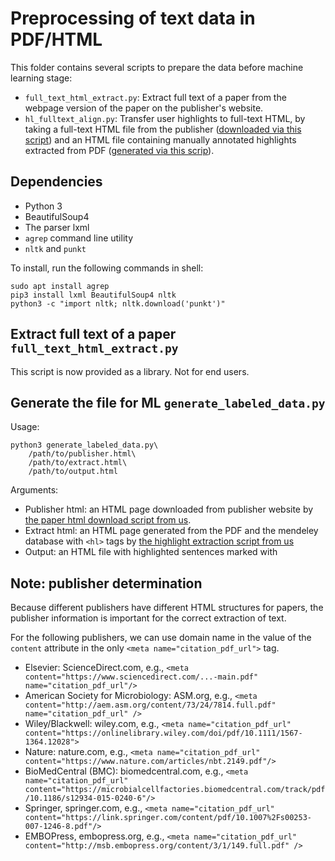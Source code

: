 # Preprocessing of text data in PDF/HTML

This folder contains several scripts to prepare the data before machine learning stage:
* `full_text_html_extract.py`: Extract full text of a paper from the webpage version of the paper on the publisher's website.  
* `hl_fulltext_align.py`: Transfer user highlights to full-text HTML, by taking a full-text HTML file from the publisher ([downloaded via this script](../mendeley_old_code_base/paper_html_download)) and an HTML file containing manually annotated highlights extracted from PDF ([generated via this scrip](../mendeley_old_code_base/highlight_extract)). 

## Dependencies
* Python 3
* BeautifulSoup4
* The parser lxml
* `agrep` command line utility
* `nltk` and `punkt`

To install, run the following commands in shell:

```shell
sudo apt install agrep
pip3 install lxml BeautifulSoup4 nltk  
python3 -c "import nltk; nltk.download('punkt')"
```
## Extract full text of a paper `full_text_html_extract.py`
This script is now provided as a library. Not for end users. 

## Generate the file for ML `generate_labeled_data.py`

Usage:

```shell
python3 generate_labeled_data.py\
    /path/to/publisher.html\
    /path/to/extract.html\
    /path/to/output.html
```

Arguments: 
- Publisher html: an HTML page downloaded from publisher website by [the paper html download script from us](../mendeley_old_code_base/paper_html_download).
- Extract html: an HTML page generated from the PDF and the mendeley database with `<hl>` tags by [the highlight extraction script from us](../mendeley_old_code_base/highlight_extract)
- Output: an HTML file with highlighted sentences marked with <hl></hl>


## Note: publisher determination
Because different publishers have different HTML structures for papers, the publisher information is important for the correct extraction of text. 

For the following publishers, we can use domain name in the value of the `content` attribute in the only `<meta name="citation_pdf_url">` tag. 
* Elsevier: ScienceDirect.com, e.g., `<meta content="https://www.sciencedirect.com/...-main.pdf" name="citation_pdf_url"/>`
* American Society for Microbiology:  ASM.org, e.g., `<meta content="http://aem.asm.org/content/73/24/7814.full.pdf"  name="citation_pdf_url" />`
* Wiley/Blackwell: wiley.com, e.g., `<meta name="citation_pdf_url" content="https://onlinelibrary.wiley.com/doi/pdf/10.1111/1567-1364.12028">`
* Nature: nature.com, e.g., `<meta name="citation_pdf_url" content="https://www.nature.com/articles/nbt.2149.pdf"/>`
* BioMedCentral (BMC): biomedcentral.com, e.g., `<meta name="citation_pdf_url" content="https://microbialcellfactories.biomedcentral.com/track/pdf/10.1186/s12934-015-0240-6"/>`
* Springer, springer.com, e.g., `<meta name="citation_pdf_url" content="https://link.springer.com/content/pdf/10.1007%2Fs00253-007-1246-8.pdf"/>`
* EMBOPress, embopress.org, e.g., `<meta name="citation_pdf_url" content="http://msb.embopress.org/content/3/1/149.full.pdf" />`




